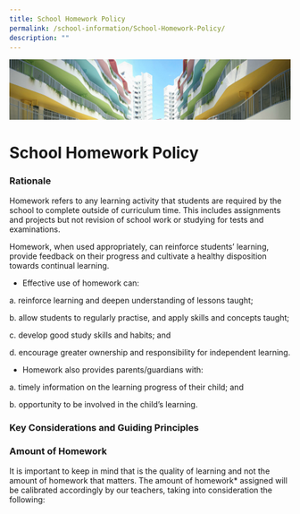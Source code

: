 ```yaml
---
title: School Homework Policy
permalink: /school-information/School-Homework-Policy/
description: ""
---
```

![](/images/SchoolInformation.jpg)


School Homework Policy
======================

### Rationale


Homework refers to any learning activity that students are required by the school to complete outside of curriculum time. This includes assignments and projects but not revision of school work or studying for tests and examinations.

  

Homework, when used appropriately, can reinforce students’ learning, provide feedback on their progress and cultivate a healthy disposition towards continual learning.

  

*   Effective use of homework can:

a.  reinforce learning and deepen understanding of lessons taught;

b.  allow students to regularly practise, and apply skills and concepts taught;

c.  develop good study skills and habits; and

d.  encourage greater ownership and responsibility for independent learning.

*   Homework also provides parents/guardians with:

a.  timely information on the learning progress of their child; and

b.  opportunity to be involved in the child’s learning.


### Key Considerations and Guiding Principles

### Amount of Homework


It is important to keep in mind that is the quality of learning and not the amount of homework that matters. The amount of homework\* assigned will be calibrated accordingly by our teachers, taking into consideration the following: